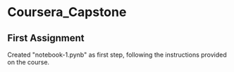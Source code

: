 # Coursera_Capstone

## First Assignment

Created "notebook-1.pynb" as first step, following the instructions provided on the course.
